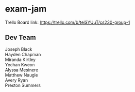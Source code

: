 # exam-jam

Trello Board link: https://trello.com/b/telSYUuT/cs230-group-1

## Dev Team
Joseph Black    
Hayden Chapman     
Miranda Kirtley    
Yechan Kweon    
Alyssa Mesinere    	
Matthew Naugle    
Avery Ryan    
Preston Summers    

